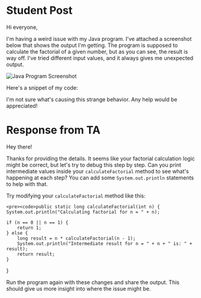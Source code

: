 <body>

<h1>Student Post</h1>

<p>Hi everyone,</p>

<p>
        I'm having a weird issue with my Java program. I've attached a screenshot below that shows the output I'm
        getting. The program is supposed to calculate the factorial of a given number, but as you can see, the
        result is way off. I've tried different input values, and it always gives me unexpected output.
</p>

<img src="link_to_screenshot" alt="Java Program Screenshot">
<p>
        Here's a snippet of my code:
</p>


<p>
        I'm not sure what's causing this strange behavior. Any help would be appreciated!
</p>

<h1>Response from TA</h1>
<p>Hey there!</p>
<p>
        Thanks for providing the details. It seems like your factorial calculation logic might be correct, but
        let's try to debug this step by step. Can you print intermediate values inside your
        <code>calculateFactorial</code> method to see what's happening at each step? You can add some
        <code>System.out.println</code> statements to help with that.
</p>
<p>
        Try modifying your <code>calculateFactorial</code> method like this:
</p>

    <pre><code>public static long calculateFactorial(int n) {
    System.out.println("Calculating factorial for n = " + n);
    
    if (n == 0 || n == 1) {
        return 1;
    } else {
        long result = n * calculateFactorial(n - 1);
        System.out.println("Intermediate result for n = " + n + " is: " + result);
        return result;
    }
}</code></pre>
<p>
        Run the program again with these changes and share the output. This should give us more insight into where
        the issue might be.
</p>
